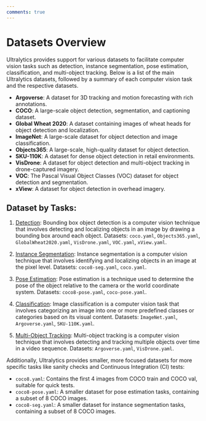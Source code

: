 ```yaml
---
comments: true
---
```


# Datasets Overview

Ultralytics provides support for various datasets to facilitate computer vision tasks such as detection, instance segmentation, pose estimation, classification, and multi-object tracking. Below is a list of the main Ultralytics datasets, followed by a summary of each computer vision task and the respective datasets.

- **Argoverse**: A dataset for 3D tracking and motion forecasting with rich annotations.
- **COCO**: A large-scale object detection, segmentation, and captioning dataset.
- **Global Wheat 2020**: A dataset containing images of wheat heads for object detection and localization.
- **ImageNet**: A large-scale dataset for object detection and image classification.
- **Objects365**: A large-scale, high-quality dataset for object detection.
- **SKU-110K**: A dataset for dense object detection in retail environments.
- **VisDrone**: A dataset for object detection and multi-object tracking in drone-captured imagery.
- **VOC**: The Pascal Visual Object Classes (VOC) dataset for object detection and segmentation.
- **xView**: A dataset for object detection in overhead imagery.

## Dataset by Tasks:

1. [Detection](detect/index.md): Bounding box object detection is a computer vision technique that involves detecting and localizing objects in an image by drawing a bounding box around each object. Datasets: `coco.yaml`, `Objects365.yaml`, `GlobalWheat2020.yaml`, `VisDrone.yaml`, `VOC.yaml`, `xView.yaml`.

2. [Instance Segmentation](segment/index.md): Instance segmentation is a computer vision technique that involves identifying and localizing objects in an image at the pixel level. Datasets: `coco8-seg.yaml`, `coco.yaml`.

3. [Pose Estimation](pose/index.md): Pose estimation is a technique used to determine the pose of the object relative to the camera or the world coordinate system. Datasets: `coco8-pose.yaml`, `coco-pose.yaml`.

4. [Classification](classify/index.md): Image classification is a computer vision task that involves categorizing an image into one or more predefined classes or categories based on its visual content. Datasets: `ImageNet.yaml`, `Argoverse.yaml`, `SKU-110K.yaml`.

5. [Multi-Object Tracking](track/index.md): Multi-object tracking is a computer vision technique that involves detecting and tracking multiple objects over time in a video sequence. Datasets: `Argoverse.yaml`, `VisDrone.yaml`.

Additionally, Ultralytics provides smaller, more focused datasets for more specific tasks like sanity checks and Continuous Integration (CI) tests:

- `coco8.yaml`: Contains the first 4 images from COCO train and COCO val, suitable for quick tests.
- `coco8-pose.yaml`: A smaller dataset for pose estimation tasks, containing a subset of 8 COCO images.
- `coco8-seg.yaml`: A smaller dataset for instance segmentation tasks, containing a subset of 8 COCO images.
